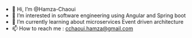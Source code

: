 - 👋 Hi, I’m @Hamza-Chaoui
- 👀 I’m interested in software engineering using Angular and Spring boot 
- 🌱 I’m currently learning about microservices Event driven architecture 
- 📫 How to reach me :  cchaoui.hamza@gmail.com

<!---
Hamza-Chaoui/Hamza-Chaoui is a ✨ special ✨ repository because its `README.md` (this file) appears on your GitHub profile.
You can click the Preview link to take a look at your changes.
--->
